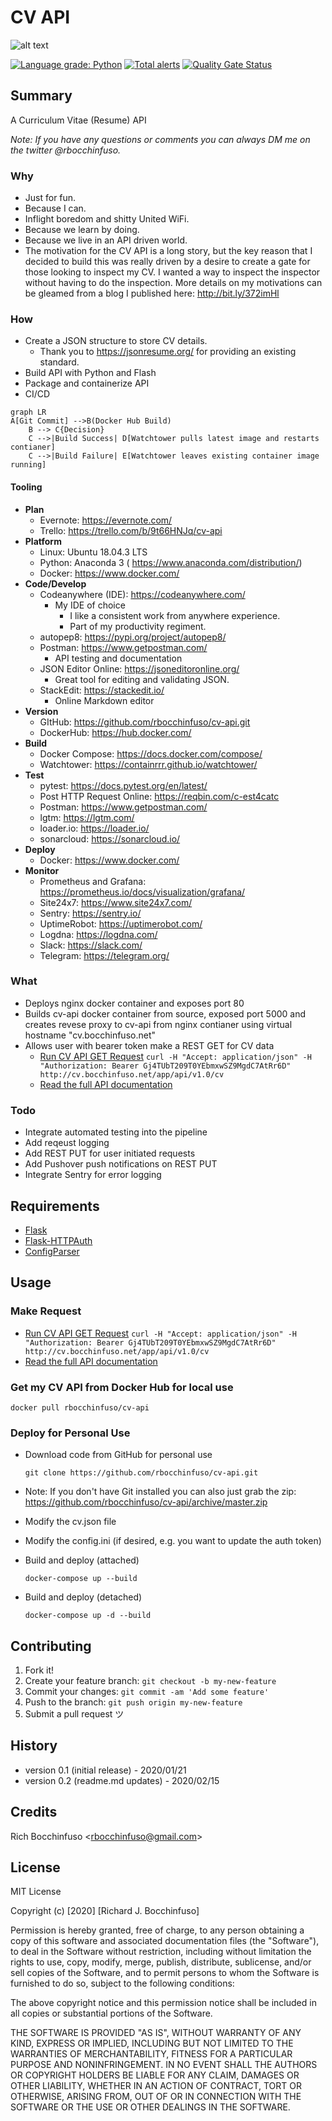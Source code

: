 # CV API

![alt text](https://d117h1jjiq768j.cloudfront.net/images/default-source/default-album/lp_banner-3.jpg?sfvrsn=74f89f35_1 "CV API")

[![Language grade: Python](https://img.shields.io/lgtm/grade/python/g/rbocchinfuso/cv-api.svg?logo=lgtm&logoWidth=18)](https://lgtm.com/projects/g/rbocchinfuso/cv-api/context:python) [![Total alerts](https://img.shields.io/lgtm/alerts/g/rbocchinfuso/cv-api.svg?logo=lgtm&logoWidth=18)](https://lgtm.com/projects/g/rbocchinfuso/cv-api/alerts/) [![Quality Gate Status](https://sonarcloud.io/api/project_badges/measure?project=rbocchinfuso_cv-api&metric=alert_status)](https://sonarcloud.io/dashboard?id=rbocchinfuso_cv-api)

## Summary
A Curriculum Vitae (Resume) API 

_Note: If you have any questions or comments you can always DM me on the twitter @rbocchinfuso._

### Why
- Just for fun.
- Because I can.
- Inflight boredom and shitty United WiFi.
- Because we learn by doing.
- Because we live in an API driven world.
- The motivation for the CV API is a long story, but the key reason that I decided to build this was really driven by a desire to create a gate for those looking to inspect my CV. I wanted a way to inspect the inspector without having to do the inspection. More details on my motivations can be gleamed from a blog I published here: http://bit.ly/372imHl

### How
- Create a JSON structure to store CV details.
    - Thank you to https://jsonresume.org/ for providing an existing standard.
- Build API with Python and Flash
- Package and containerize API
- CI/CD
```mermaid
graph LR
A[Git Commit] -->B(Docker Hub Build)
    B --> C{Decision}
    C -->|Build Success| D[Watchtower pulls latest image and restarts contianer]
    C -->|Build Failure| E[Watchtower leaves existing container image running]
```

#### Tooling
- **Plan**
	- Evernote:  https://evernote.com/
	- Trello:  https://trello.com/b/9t66HNJq/cv-api
- **Platform**
	- Linux:  Ubuntu 18.04.3 LTS
	- Python:  Anaconda 3 ( https://www.anaconda.com/distribution/)
	- Docker:  https://www.docker.com/
- **Code/Develop**
	- Codeanywhere (IDE):  https://codeanywhere.com/
		- My IDE of choice
			- I like a consistent work from anywhere experience.
			- Part of my productivity regiment.
	- autopep8:  https://pypi.org/project/autopep8/
	- Postman:  https://www.getpostman.com/
		- API testing and documentation
	- JSON Editor Online:  https://jsoneditoronline.org/
		- Great tool for editing and validating JSON.
	- StackEdit:  https://stackedit.io/
		- Online Markdown editor
- **Version**
	- GItHub:  https://github.com/rbocchinfuso/cv-api.git
	- DockerHub:  https://hub.docker.com/
- **Build**
	- Docker Compose:  https://docs.docker.com/compose/
	- Watchtower:  https://containrrr.github.io/watchtower/
- **Test**
	- pytest:  https://docs.pytest.org/en/latest/
	- Post HTTP Request Online:  https://reqbin.com/c-est4catc
	- Postman:  https://www.getpostman.com/
	- lgtm:  https://lgtm.com/
	- loader.io:  https://loader.io/
	- sonarcloud:  https://sonarcloud.io/
- **Deploy**
	- Docker:  https://www.docker.com/
- **Monitor**
	- Prometheus and Grafana:  https://prometheus.io/docs/visualization/grafana/
	- Site24x7:  https://www.site24x7.com/
	- Sentry:  https://sentry.io/
	- UptimeRobot:  https://uptimerobot.com/
	- Logdna:  https://logdna.com/
	- Slack:  https://slack.com/
	- Telegram:  https://telegram.org/

### What
- Deploys nginx docker container and exposes port 80
- Builds cv-api docker container from source, exposed port 5000 and creates revese proxy to cv-api from nginx contianer using virtual hostname "cv.bocchinfuso.net"
- Allows user with bearer token make a REST GET for CV data
	- [Run CV API GET Request](https://reqbin.com/c-xyo316m9) 
```curl -H "Accept: application/json" -H "Authorization: Bearer Gj4TUbT209T0YEbmxwSZ9MgdC7AtRr6D" http://cv.bocchinfuso.net/app/api/v1.0/cv```
	- [Read the full API documentation](https://documenter.getpostman.com/view/916401/SWLe6nU9?version=latest#1421c1f4-b5cb-42fd-9188-fc0b168c65d7)

### Todo
- Integrate automated testing into the pipeline
- Add reqeust logging
- Add REST PUT for user initiated requests
- Add Pushover push notifications on REST PUT
- Integrate Sentry for error logging

## Requirements
- [Flask](https://github.com/pallets/flask)
- [Flask-HTTPAuth](https://github.com/miguelgrinberg/Flask-HTTPAuth)
- [ConfigParser](https://docs.python.org/3/library/configparser.html)

## Usage

### Make Request
- [Run CV API GET Request](https://reqbin.com/c-xyo316m9) 
```curl -H "Accept: application/json" -H "Authorization: Bearer Gj4TUbT209T0YEbmxwSZ9MgdC7AtRr6D" http://cv.bocchinfuso.net/app/api/v1.0/cv```
- [Read the full API documentation](https://documenter.getpostman.com/view/916401/SWLe6nU9?version=latest#1421c1f4-b5cb-42fd-9188-fc0b168c65d7)

### Get my CV API from Docker Hub for local use
```docker pull rbocchinfuso/cv-api```

### Deploy for Personal Use
- Download code from GitHub for personal use
	```
	git clone https://github.com/rbocchinfuso/cv-api.git
	```
- Note:  If you don't have Git installed you can also just grab the zip: https://github.com/rbocchinfuso/cv-api/archive/master.zip

- Modify the cv.json file
- Modify the config.ini (if desired, e.g. you want to update the auth token)
- Build and deploy (attached)
	```
	docker-compose up --build
	```
- Build and deploy (detached)
	```
	docker-compose up -d --build
	```

## Contributing

1. Fork it!
2. Create your feature branch: `git checkout -b my-new-feature`
3. Commit your changes: `git commit -am 'Add some feature'`
4. Push to the branch: `git push origin my-new-feature`
5. Submit a pull request ツ

## History
-  version 0.1 (initial release) - 2020/01/21
-  version 0.2 (readme.md updates) - 2020/02/15

## Credits
Rich Bocchinfuso <<rbocchinfuso@gmail.com>>

## License
MIT License

Copyright (c) [2020] [Richard J. Bocchinfuso]

Permission is hereby granted, free of charge, to any person obtaining a copy
of this software and associated documentation files (the "Software"), to deal
in the Software without restriction, including without limitation the rights
to use, copy, modify, merge, publish, distribute, sublicense, and/or sell
copies of the Software, and to permit persons to whom the Software is
furnished to do so, subject to the following conditions:

The above copyright notice and this permission notice shall be included in all
copies or substantial portions of the Software.

THE SOFTWARE IS PROVIDED "AS IS", WITHOUT WARRANTY OF ANY KIND, EXPRESS OR
IMPLIED, INCLUDING BUT NOT LIMITED TO THE WARRANTIES OF MERCHANTABILITY,
FITNESS FOR A PARTICULAR PURPOSE AND NONINFRINGEMENT. IN NO EVENT SHALL THE
AUTHORS OR COPYRIGHT HOLDERS BE LIABLE FOR ANY CLAIM, DAMAGES OR OTHER
LIABILITY, WHETHER IN AN ACTION OF CONTRACT, TORT OR OTHERWISE, ARISING FROM,
OUT OF OR IN CONNECTION WITH THE SOFTWARE OR THE USE OR OTHER DEALINGS IN THE
SOFTWARE.